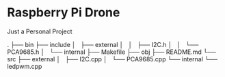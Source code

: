# Raspberry Pi Drone
Just a Personal Project

.
├── bin
├── include
│   ├── external
│   │   ├── I2C.h
│   │   └── PCA9685.h
│   └── internal
├── Makefile
├── obj
├── README.md
└── src
    ├── external
    │   ├── I2C.cpp
    │   └── PCA9685.cpp
    └── internal
        └── ledpwm.cpp
